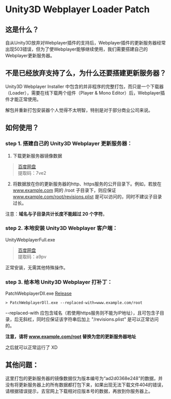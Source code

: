 # Unity3D Webplayer Loader Patch

## 这是什么？

自从Unity3D放弃对Webplayer插件的支持后，Webplayer插件的更新服务器经常出现503错误，但为了使Webplayer能够继续使用，我们需要搭建自己的Webplayer更新服务器。

## 不是已经放弃支持了么，为什么还要搭建更新服务器？

Unity3D Webplayer Installer 中包含的并非程序的完整打包，而只是一个下载器（Loader），需要在线下载两个组件（Player & Mono Editor）后，Webplayer插件才能正常使用。

解包并重新打包安装器个人觉得不太明智，特别是对于部分商业公司来说。

## 如何使用？

### step 1. 搭建自己的 Unity3D Webplayer 更新服务器：

1. 下载更新服务器镜像数据
> [百度网盘](https://pan.baidu.com/s/1w0mlPjtG_7G75tHgAxQXog)    
> 提取码：7ve2
2. 将数据放在你的更新服务器的http、https服务的公开目录下。例如，若放在 www.example.com 网的 /root 子目录下，则应保证 www.example.com/root/revisions.plist 是可以访问的，同时不建议子目录过长。

注意：**域名与子目录共计长度不能超过 20 个字符**。

### step 2. 本地安装 Unity3D Webplayer 客户端：

UnityWebplayerFull.exe

> [百度网盘](https://pan.baidu.com/s/1KOsm3fs4dxrjknyf-h2ncQ)    
> 提取码：a9pv

正常安装，无需其他特殊操作。

### step 3. 给本地 Unity3D Webplayer 打补丁：

PatchWebplayerDll.exe [Release](https://github.com/Trickness/Unity3D-Webplayer-Loader-Patch/releases)

```
> PatchWebplayerDll.exe --replaced-with=www.example.com/root
```

--replaced-with 应包含域名（若使用https服务则不能为IP地址），且可包含子目录，后无斜杠，同时应保证该字符串后加上 "/revisions.plist" 是可以正常访问的。

**注意，请将 www.example.com/root 替换为您的更新服务器地址**

之后就可以正常运行了 XD

## 其他问题：

这里打包的更新服务器的镜像数据仅为版本编号为“ad2d0368e248”的数据，并没有将更新服务器上的所有数据都打包下来，如果出现无法下载文件404的错误，请根据错误提示，去官网上下载相对应版本号的数据，再放到你服务器上。
